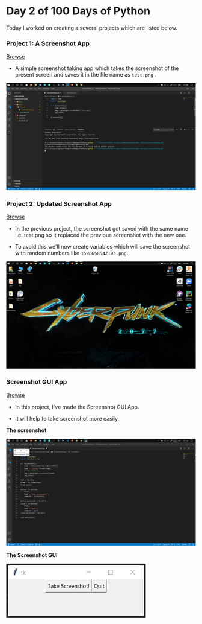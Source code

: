# Day 2 of 100 Days of Python
Today I worked on creating a several projects which are listed below.

### Project 1: A Screenshot App
[Browse](https://github.com/saswatsamal/100DaysofPython/blob/master/Day%202/Project/Project%201-%20Screenshot%20App/ScreenshotApp.py)
- A simple screenshot taking app which takes the screenshot of the present screen and saves it in the file name as `test.png` .

![test.png](https://github.com/saswatsamal/100DaysofPython/blob/master/Day%202/Project/Project%201-%20Screenshot%20App/test.png)

### Project 2: Updated Screenshot App
[Browse](https://github.com/saswatsamal/100DaysofPython/blob/master/Day%202/Project/Project%202%20-%20Updated%20Screenshot%20App/ScreenshotApp.py)
- In the previous project, the screenshot got saved with the same name i.e. test.png so it replaced the previous screenshot with the new one.

- To avoid this we'll now create variables which will save the screenshot with random numbers like `1596658542193.png`.

![1596658542193.png](https://github.com/saswatsamal/100DaysofPython/blob/master/Day%202/Project/Project%202%20-%20Updated%20Screenshot%20App/1596658542193.png)

### Screenshot GUI App
[Browse](https://github.com/saswatsamal/100DaysofPython/blob/master/Day%202/Project/Project%203%20-%20Screenshot%20GUI%20App/ScreenshotGUI.py)
- In this project, I've made the Screenshot GUI App.

- It will help to take screenshot more easily.

**The screenshot**

![1596659996650.png](https://github.com/saswatsamal/100DaysofPython/blob/master/Day%202/Project/Project%203%20-%20Screenshot%20GUI%20App/1596659996650.png)

**The Screenshot GUI**

![ScreenshotGUI.jpg](https://github.com/saswatsamal/100DaysofPython/blob/master/Day%202/Project/Project%203%20-%20Screenshot%20GUI%20App/ScreenshotGUI.jpg)

